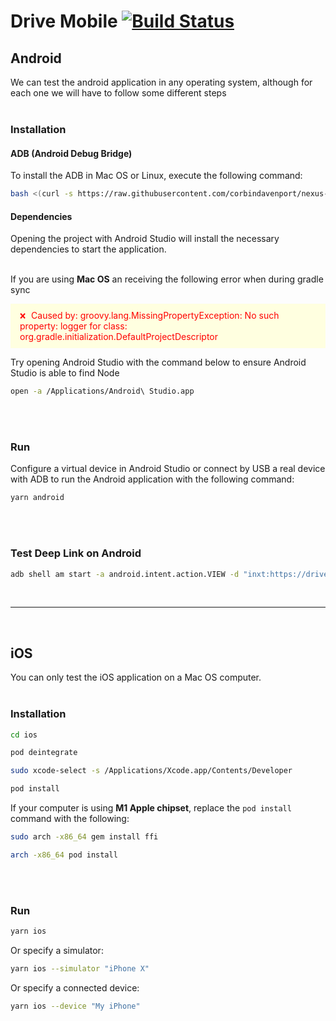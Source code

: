 # Drive Mobile [![Build Status](https://travis-ci.com/internxt/drive-mobile.svg?branch=master)](https://travis-ci.com/internxt/drive-mobile)

## Android
We can test the android application in any operating system, although for each one we will have to follow some different steps
</br></br>

### Installation

#### ADB (Android Debug Bridge)
To install the ADB in Mac OS or Linux, execute the following command:
```bash
bash <(curl -s https://raw.githubusercontent.com/corbindavenport/nexus-tools/master/install.sh)
```

#### Dependencies
Opening the project with Android Studio will install the necessary dependencies to start the application.
</br></br>

If you are using <b>Mac OS</b> an receiving the following error when during gradle sync
<p style="color: red; background: lightyellow; padding: 10px 15px;">
<span style="margin-right: 5px; font-size: 12px;">❌</span>
Caused by: groovy.lang.MissingPropertyException: No such property: logger for class: org.gradle.initialization.DefaultProjectDescriptor
</p>
Try opening Android Studio with the command below to ensure Android Studio is able to find Node

```bash
open -a /Applications/Android\ Studio.app
```

</br></br>

### Run

Configure a virtual device in Android Studio or connect by USB a real device with ADB to run the Android application with the following command:

```bash
yarn android
```

</br></br>

### Test Deep Link on Android

```bash
adb shell am start -a android.intent.action.VIEW -d "inxt:https://drive.internxt.com"
```

</br>
<hr>
</br>

## iOS

You can only test the iOS application on a Mac OS computer.
</br></br>

### Installation

```bash
cd ios

pod deintegrate

sudo xcode-select -s /Applications/Xcode.app/Contents/Developer

pod install
```

If your computer is using <b>M1 Apple chipset</b>, replace the `pod install` command with the following:

```bash
sudo arch -x86_64 gem install ffi

arch -x86_64 pod install
```

</br></br>

### Run

```bash
yarn ios
```

Or specify a simulator:
```bash
yarn ios --simulator "iPhone X"
```

Or specify a connected device:
```bash
yarn ios --device "My iPhone"
```